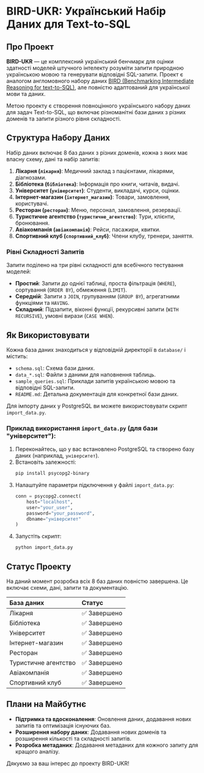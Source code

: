 # BIRD-UKR: Український Набір Даних для Text-to-SQL

## Про Проект

**BIRD-UKR** — це комплексний український бенчмарк для оцінки здатності моделей штучного інтелекту розуміти запити природною українською мовою та генерувати відповідні SQL-запити. Проект є аналогом англомовного набору даних [BIRD (Benchmarking Intermediate Reasoning for text-to-SQL)](https://bird-bench.github.io/), але повністю адаптований для української мови та даних.

Метою проекту є створення повноцінного українського набору даних для задач Text-to-SQL, що включає різноманітні бази даних з різних доменів та запити різного рівня складності.

## Структура Набору Даних

Набір даних включає 8 баз даних з різних доменів, кожна з яких має власну схему, дані та набір запитів:

1.  **Лікарня (`лікарня`)**: Медичний заклад з пацієнтами, лікарями, діагнозами.
2.  **Бібліотека (`бібліотека`)**: Інформація про книги, читачів, видачі.
3.  **Університет (`університет`)**: Студенти, викладачі, курси, оцінки.
4.  **Інтернет-магазин (`інтернет_магазин`)**: Товари, замовлення, користувачі.
5.  **Ресторан (`ресторан`)**: Меню, персонал, замовлення, резервації.
6.  **Туристичне агентство (`туристичне_агентство`)**: Тури, клієнти, бронювання.
7.  **Авіакомпанія (`авіакомпанія`)**: Рейси, пасажири, квитки.
8.  **Спортивний клуб (`спортивний_клуб`)**: Члени клубу, тренери, заняття.

### Рівні Складності Запитів

Запити поділено на три рівні складності для всебічного тестування моделей:

-   **Простий**: Запити до однієї таблиці, проста фільтрація (`WHERE`), сортування (`ORDER BY`), обмеження (`LIMIT`).
-   **Середній**: Запити з `JOIN`, групуванням (`GROUP BY`), агрегатними функціями та `HAVING`.
-   **Складний**: Підзапити, віконні функції, рекурсивні запити (`WITH RECURSIVE`), умовні вирази (`CASE WHEN`).

## Як Використовувати

Кожна база даних знаходиться у відповідній директорії в `database/` і містить:
-   `schema.sql`: Схема бази даних.
-   `data_*.sql`: Файли з даними для наповнення таблиць.
-   `sample_queries.sql`: Приклади запитів українською мовою та відповідні SQL-запити.
-   `README.md`: Детальна документація для конкретної бази даних.

Для імпорту даних у PostgreSQL ви можете використовувати скрипт `import_data.py`.

### Приклад використання `import_data.py` (для бази "університет"):

1.  Переконайтесь, що у вас встановлено PostgreSQL та створено базу даних (наприклад, `університет`).
2.  Встановіть залежності:
    ```bash
    pip install psycopg2-binary
    ```
3.  Налаштуйте параметри підключення у файлі `import_data.py`:
    ```python
    conn = psycopg2.connect(
        host="localhost",
        user="your_user",
        password="your_password",
        dbname="університет"
    )
    ```
4.  Запустіть скрипт:
    ```bash
    python import_data.py
    ```

## Статус Проекту

На даний момент розробка всіх 8 баз даних повністю завершена. Це включає схеми, дані, запити та документацію.

| База даних          | Статус    |
| :------------------ | :-------- |
| Лікарня             | ✅ Завершено |
| Бібліотека          | ✅ Завершено |
| Університет         | ✅ Завершено |
| Інтернет-магазин    | ✅ Завершено |
| Ресторан            | ✅ Завершено |
| Туристичне агентство| ✅ Завершено |
| Авіакомпанія        | ✅ Завершено |
| Спортивний клуб     | ✅ Завершено |

## Плани на Майбутнє

-   **Підтримка та вдосконалення**: Оновлення даних, додавання нових запитів та оптимізація існуючих баз.
-   **Розширення набору даних**: Додавання нових доменів та розширення кількості та складності запитів.
-   **Розробка метаданих**: Додавання метаданих для кожного запиту для кращого аналізу.

Дякуємо за ваш інтерес до проекту BIRD-UKR! 